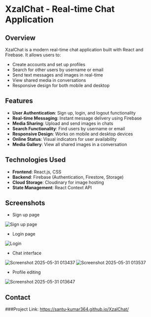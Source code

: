 # XzalChat - Real-time Chat Application

## Overview
XzalChat is a modern real-time chat application built with React and Firebase. It allows users to:
- Create accounts and set up profiles
- Search for other users by username or email
- Send text messages and images in real-time
- View shared media in conversations
- Responsive design for both mobile and desktop

## Features
- **User Authentication**: Sign up, login, and logout functionality
- **Real-time Messaging**: Instant message delivery using Firebase
- **Media Sharing**: Upload and send images in chats
- **Search Functionality**: Find users by username or email
- **Responsive Design**: Works on mobile and desktop devices
- **Online Status**: Visual indicators for user availability
- **Media Gallery**: View all shared images in a conversation

## Technologies Used
- **Frontend**: React.js, CSS
- **Backend**: Firebase (Authentication, Firestore, Storage)
- **Cloud Storage**: Cloudinary for image hosting
- **State Management**: React Context API

## Screenshots
- Sign up page
  
![Sign up page](https://github.com/user-attachments/assets/6383111d-23b2-43e0-ae06-9d8c6085b6bd)

- Login page
  
![Login](https://github.com/user-attachments/assets/23a54dd9-f432-45be-9f03-9f7ae71b5c50)

- Chat interface
  
![Screenshot 2025-05-31 013437](https://github.com/user-attachments/assets/95e6eb93-91d4-470a-bb60-b90db71ae1cb)
![Screenshot 2025-05-31 013537](https://github.com/user-attachments/assets/cc3fbf5f-2f53-47c9-b19b-195d7db6d496)

- Profile editing
  
 ![Screenshot 2025-05-31 013647](https://github.com/user-attachments/assets/0ce27b2e-cbde-4113-acd5-1d8cca2c6399)

## Contact
###Project Link: https://santu-kumar364.github.io/XzalChat/
